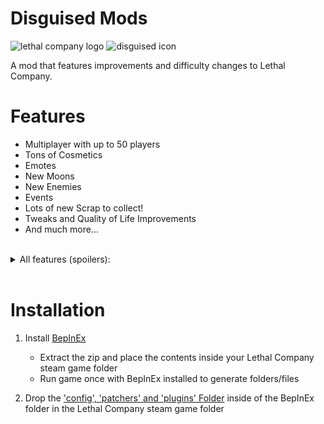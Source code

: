 # Disguised Mods
![lethal company logo](https://tawk.link/637ce062b0d6371309d07b8c/kb/attachments/InodhMEIMa.jpg) ![disguised icon](https://tawk.link/637ce062b0d6371309d07b8c/kb/attachments/jxl26fMNy6.png)

A mod that features improvements and difficulty changes to Lethal Company.


# Features
- Multiplayer with up to 50 players
- Tons of Cosmetics
- Emotes
- New Moons
- New Enemies
- Events
- Lots of new Scrap to collect!
- Tweaks and Quality of Life Improvements
- And much more...

<br>
<details>
  <summary>All features (spoilers):</summary>
  <br>
  
  - MoreCompany for servers of up to 50 players
  - Bracken remodelled to Freddy Fazbear
  - Metal Pipe sound on metallic item drop
  - Yippee Hoarding Bugs
  - Emotes
  - Suits
  - 15 new moons
  - New Interiors for the moons
  - Coilheads turn to stare at you when looking at them
  - Laser Pointers detonate landmines
  - Removes the mask from the mimic
  - Mimics take the appearance of players
  - Mimics no longer raise their hands
  - Bodies in close proximity of a mask have a chance of being possessed
  - Fake Fire Escapes may make you their lunch
  - Ability to spectate enemies when dead
  - Monsters mimic the voices of your friends
  - The facility will begin to meltdown if the apparatus is taken
  - Add the 'Geiger Counter' item which can be used to find the apparatus
  - New items and decorations
  - Push your friends using the interaction key
  - Unique events each time you land on a moon
  - Increased monster spawn rates
  - All moons can spawn all enemies
  - Increased loot drop rates
  - Moon Heat increases the more you visit a moon
  - Improved Spray Paint
  - Ship Loot Calculator
  - Crosshair in center of screen
  - Cats spawn in the dungeons
  - Better Stamina
  - Flashlight Toggle Hotkey (default F)
  - Walkie Hotkey (default R)
  - Health displayed in HUD
  - Look all the way down
  - Chat Commands
  - Players can join whenever the ship is in orbit
  - Jester plays the song 'Freebird' when winding up and chasing
  - Hoarding bugs can use items
  - Hoarding bugs drop items held on death
  - Flies spawn over dead bodies
  - Key items are now kept when using teleporters (scrap is still lost)
  - Improved performance report including cause of death
  - More monitors in the ship to display extra information
  - The dropship arrives faster
  - Now face away from the door when going through a fire exit
  - Seamless skipping of intro/menu screens
  - Patches out the delay when jumping
  - Create additional save slots
  - Rename saves
  - Discord Rich Presence support in-game
  - Remove the limit of items that can be placed on the deposit desk at the company building
  - Additional graphics settings such as resolution, anti-aliasing, fog quality etc
  - Muted indicator and customisable toggle mute hotkey
  - Displays an icon when detecting voice activity
  - Fit more characters into transmissions with the signal translator
  - Hide the 'Mod List' popup that shows when a player joins
  - Pathfinding and Proximity Chat Lag fixes

</details>
<br>

# Installation
1. Install [BepInEx](https://github.com/BepInEx/BepInEx/releases/latest)
    - Extract the zip and place the contents inside your Lethal Company steam game folder
    - Run game once with BepInEx installed to generate folders/files
    
2. Drop the ['config', 'patchers' and 'plugins' Folder](https://github.com/disguised04/LethalCompany/releases/latest/download/DisguisedMod.zip) inside of the BepInEx folder in the Lethal Company steam game folder
